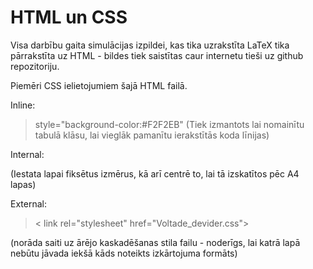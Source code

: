 # HTML un CSS

Visa darbību gaita simulācijas izpildei, kas tika uzrakstīta LaTeX tika pārrakstīta uz HTML - bildes tiek saistītas caur internetu tieši uz github repozitoriju.

Piemēri CSS ielietojumiem šajā HTML failā.

Inline:
> style="background-color:#F2F2EB"
(Tiek izmantots lai nomainītu tabulā klāsu, lai vieglāk pamanītu ierakstītās koda līnijas)

Internal:
> <style>
>     body {
>         height: 842px;
>         width: 595px;
>         /* to centre page on screen*/
>         margin-left: auto;
>         margin-right: auto;
>     }
>  </style>
(Iestata lapai fiksētus izmērus, kā arī centrē to, lai tā izskatītos pēc A4 lapas)

External:
> < link rel="stylesheet" href="Voltade_devider.css">

(norāda saiti uz ārējo kaskadēšanas stila failu - noderīgs, lai katrā lapā nebūtu jāvada iekšā kāds noteikts izkārtojuma formāts)

